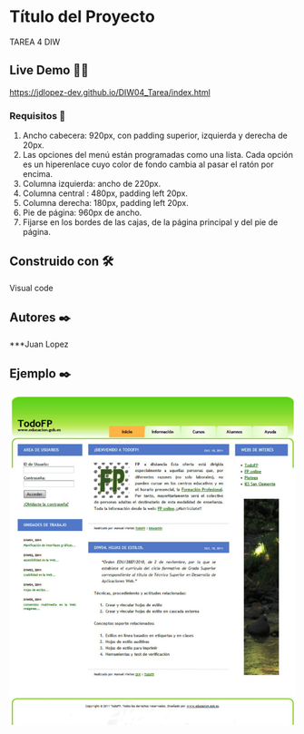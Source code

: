 # Título del Proyecto

TAREA 4 DIW

## Live Demo 🐱‍🏍

https://jdlopez-dev.github.io/DIW04_Tarea/index.html

### Requisitos 🔧

1. Ancho cabecera: 920px, con padding superior, izquierda y derecha de 20px.
2. Las opciones del menú están programadas como una lista.
    Cada opción es un hiperenlace cuyo color de fondo cambia al pasar el ratón por encima.
3. Columna izquierda: ancho de 220px.
4. Columna central : 480px, padding left 20px.
5. Columna derecha: 180px, padding left 20px.
6. Pie de página: 960px de ancho.
7. Fijarse en los bordes de las cajas, de la página principal y del pie de página.

## Construido con 🛠️

Visual code

## Autores ✒️

***Juan Lopez

## Ejemplo ✒️

![ejemplo](./DIW04_TAR_R01_Web.jpg)

